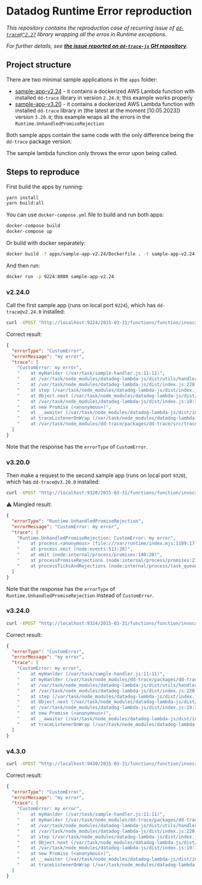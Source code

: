 # Datadog Runtime Error reproduction

_This repository contains the reproduction case of recurring issue of [`dd-trace@^2.27`](https://github.com/DataDog/dd-trace-js) library wrapping all the erros in Runtime exceptions._

_For further details, see **[the issue reported on `dd-trace-js` GH repository](https://github.com/DataDog/dd-trace-js/issues/2893)**._

## Project structure

There are two minimal sample applications in the `apps` folder:

- [sample-app-v2.24](./apps/sample-app-v2.24) - it contains a dockerized AWS Lambda function with installed `dd-trace` library in version `2.24.0`; this example works properly
- [sample-app-v3.20](./apps/sample-app-v2.24) - it contains a dockerized AWS Lambda function with installed `dd-trace` library in (the latest at the moment [10.05.2023]) version `3.20.0`; this example wraps all the errors in the `Runtime.UnhandledPromiseRejection`

Both sample apps contain the same code with the only difference being the `dd-trace` package version.

The sample lambda function only throws the error upon being called.

## Steps to reproduce

First build the apps by running:

```sh
yarn install
yarn build:all
```

You can use `docker-compose.yml` file to build and run both apps:

```sh
docker-compose build
docker-compose up
```

Or build with docker separately:

```sh
docker build -f apps/sample-app-v2.24/Dockerfile . -t sample-app-v2.24
```

And then run:

```sh
docker run -p 9224:8080 sample-app-v2.24
```

### v2.24.0

Call the first sample app (runs on local port `9224`), which has `dd-trace@v2.24.0` installed:

```sh
curl -XPOST "http://localhost:9224/2015-03-31/functions/function/invocations" -d '{}'
```

Correct result:

```json
{
  "errorType": "CustomError",
  "errorMessage": "my error",
  "trace": [
    "CustomError: my error",
    "    at myHanlder (/var/task/sample-handler.js:11:11)",
    "    at /var/task/node_modules/datadog-lambda-js/dist/utils/handler.js:166:25",
    "    at /var/task/node_modules/datadog-lambda-js/dist/index.js:220:70",
    "    at step (/var/task/node_modules/datadog-lambda-js/dist/index.js:44:23)",
    "    at Object.next (/var/task/node_modules/datadog-lambda-js/dist/index.js:25:53)",
    "    at /var/task/node_modules/datadog-lambda-js/dist/index.js:19:71",
    "    at new Promise (<anonymous>)",
    "    at __awaiter (/var/task/node_modules/datadog-lambda-js/dist/index.js:15:12)",
    "    at traceListenerOnWrap (/var/task/node_modules/datadog-lambda-js/dist/index.js:197:36)",
    "    at /var/task/node_modules/dd-trace/packages/dd-trace/src/tracer.js:102:56"
  ]
}
```

Note that the response has the `errorType` of `CustomError`.

### v3.20.0

Then make a request to the second sample app (runs on local port `9320`), which has `dd-trace@v3.20.0` installed:

```sh
curl -XPOST "http://localhost:9320/2015-03-31/functions/function/invocations" -d '{}'
```

⚠️ Mangled result:

```json
{
  "errorType": "Runtime.UnhandledPromiseRejection",
  "errorMessage": "CustomError: my error",
  "trace": [
    "Runtime.UnhandledPromiseRejection: CustomError: my error",
    "    at process.<anonymous> (file:///var/runtime/index.mjs:1189:17)",
    "    at process.emit (node:events:513:28)",
    "    at emit (node:internal/process/promises:140:20)",
    "    at processPromiseRejections (node:internal/process/promises:274:27)",
    "    at processTicksAndRejections (node:internal/process/task_queues:97:32)"
  ]
}
```

Note that the response has the `errorType` of `Runtime.UnhandledPromiseRejection` instead of `CustomError`.

### v3.24.0

```sh
curl -XPOST "http://localhost:9324/2015-03-31/functions/function/invocations" -d '{}'
```

Correct result:

```json
{
  "errorType": "CustomError",
  "errorMessage": "my error",
  "trace": [
    "CustomError: my error",
    "    at myHanlder (/var/task/sample-handler.js:11:11)",
    "    at myHanlder (/var/task/node_modules/dd-trace/packages/dd-trace/src/lambda/handler.js:89:26)",
    "    at /var/task/node_modules/datadog-lambda-js/dist/utils/handler.js:166:25",
    "    at /var/task/node_modules/datadog-lambda-js/dist/index.js:220:70",
    "    at step (/var/task/node_modules/datadog-lambda-js/dist/index.js:44:23)",
    "    at Object.next (/var/task/node_modules/datadog-lambda-js/dist/index.js:25:53)",
    "    at /var/task/node_modules/datadog-lambda-js/dist/index.js:19:71",
    "    at new Promise (<anonymous>)",
    "    at __awaiter (/var/task/node_modules/datadog-lambda-js/dist/index.js:15:12)",
    "    at traceListenerOnWrap (/var/task/node_modules/datadog-lambda-js/dist/index.js:197:36)"
  ]
}
```

### v4.3.0

```sh
curl -XPOST "http://localhost:9430/2015-03-31/functions/function/invocations" -d '{}'
```

Correct result:

```json
{
  "errorType": "CustomError",
  "errorMessage": "my error",
  "trace": [
    "CustomError: my error",
    "    at myHanlder (/var/task/sample-handler.js:11:11)",
    "    at myHanlder (/var/task/node_modules/dd-trace/packages/dd-trace/src/lambda/handler.js:89:26)",
    "    at /var/task/node_modules/datadog-lambda-js/dist/utils/handler.js:166:25",
    "    at /var/task/node_modules/datadog-lambda-js/dist/index.js:220:70",
    "    at step (/var/task/node_modules/datadog-lambda-js/dist/index.js:44:23)",
    "    at Object.next (/var/task/node_modules/datadog-lambda-js/dist/index.js:25:53)",
    "    at /var/task/node_modules/datadog-lambda-js/dist/index.js:19:71",
    "    at new Promise (<anonymous>)",
    "    at __awaiter (/var/task/node_modules/datadog-lambda-js/dist/index.js:15:12)",
    "    at traceListenerOnWrap (/var/task/node_modules/datadog-lambda-js/dist/index.js:197:36)"
  ]
}
```
